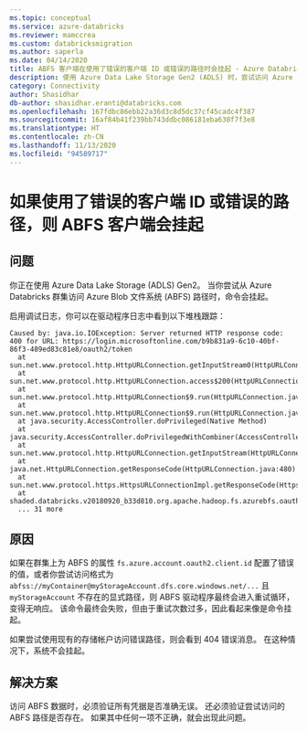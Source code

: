 ```yaml
---
ms.topic: conceptual
ms.service: azure-databricks
ms.reviewer: mamccrea
ms.custom: databricksmigration
ms.author: saperla
ms.date: 04/14/2020
title: ABFS 客户端在使用了错误的客户端 ID 或错误的路径时会挂起 - Azure Databricks
description: 使用 Azure Data Lake Storage Gen2 (ADLS) 时，尝试访问 Azure Blob 文件系统 (ABFS) 路径会导致命令挂起。
category: Connectivity
author: Shasidhar
db-author: shasidhar.eranti@databricks.com
ms.openlocfilehash: 167fdbc86ebb22a36d3c8d5dc37cf45cadc4f387
ms.sourcegitcommit: 16af84b41f239bb743ddbc086181eba630f7f3e8
ms.translationtype: HT
ms.contentlocale: zh-CN
ms.lasthandoff: 11/13/2020
ms.locfileid: "94589717"
---
```

# <a name="abfs-client-hangs-if-incorrect-client-id-or-wrong-path-used"></a>如果使用了错误的客户端 ID 或错误的路径，则 ABFS 客户端会挂起

## <a name="problem"></a>问题

你正在使用 Azure Data Lake Storage (ADLS) Gen2。 当你尝试从 Azure Databricks 群集访问 Azure Blob 文件系统 (ABFS) 路径时，命令会挂起。

启用调试日志，你可以在驱动程序日志中看到以下堆栈跟踪：

```console
Caused by: java.io.IOException: Server returned HTTP response code: 400 for URL: https://login.microsoftonline.com/b9b831a9-6c10-40bf-86f3-489ed83c81e8/oauth2/token
  at sun.net.www.protocol.http.HttpURLConnection.getInputStream0(HttpURLConnection.java:1894)
  at sun.net.www.protocol.http.HttpURLConnection.access$200(HttpURLConnection.java:91)
  at sun.net.www.protocol.http.HttpURLConnection$9.run(HttpURLConnection.java:1484)
  at sun.net.www.protocol.http.HttpURLConnection$9.run(HttpURLConnection.java:1482)
  at java.security.AccessController.doPrivileged(Native Method)
  at java.security.AccessController.doPrivilegedWithCombiner(AccessController.java:782)
  at sun.net.www.protocol.http.HttpURLConnection.getInputStream(HttpURLConnection.java:1481)
  at java.net.HttpURLConnection.getResponseCode(HttpURLConnection.java:480)
  at sun.net.www.protocol.https.HttpsURLConnectionImpl.getResponseCode(HttpsURLConnectionImpl.java:347)
  at shaded.databricks.v20180920_b33d810.org.apache.hadoop.fs.azurebfs.oauth2.AzureADAuthenticator.getTokenSingleCall(AzureADAuthenticator.java:254)
  ... 31 more
```

## <a name="cause"></a>原因

如果在群集上为 ABFS 的属性 `fs.azure.account.oauth2.client.id` 配置了错误的值，或者你尝试访问格式为 `abfss://myContainer@myStorageAccount.dfs.core.windows.net/...` 且 `myStorageAccount` 不存在的显式路径，则 ABFS 驱动程序最终会进入重试循环，变得无响应。 该命令最终会失败，但由于重试次数过多，因此看起来像是命令挂起。

如果尝试使用现有的存储帐户访问错误路径，则会看到 404 错误消息。 在这种情况下，系统不会挂起。

## <a name="solution"></a>解决方案

访问 ABFS 数据时，必须验证所有凭据是否准确无误。 还必须验证尝试访问的 ABFS 路径是否存在。 如果其中任何一项不正确，就会出现此问题。